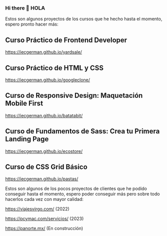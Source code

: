 ### Hi there 👋 HOLA

Estos son algunos proyectos de los cursos que he hecho hasta el momento, espero pronto hacer más:

## Curso Práctico de Frontend Developer
https://iecgerman.github.io/yardsale/

## Curso Práctico de HTML y CSS
https://iecgerman.github.io/googleclone/

## Curso de Responsive Design: Maquetación Mobile First
https://iecgerman.github.io/batatabit/

## Curso de Fundamentos de Sass: Crea tu Primera Landing Page
https://iecgerman.github.io/ecostore/

## Curso de CSS Grid Básico
https://iecgerman.github.io/pastas/


Estos son algunos de los pocos proyectos de clientes que he podido conseguir hasta el momento, espero poder conseguir más pero sobre todo hacerlos cada vez con mayor calidad:

https://viajesvirgo.com/ (2022)

https://pcymac.com/servicios/ (2023)

https://panorte.mx/ (En construcción)





<!--
**iecgerman/iecgerman** is a ✨ _special_ ✨ repository because its `README.md` (this file) appears on your GitHub profile.

Here are some ideas to get you started:

- 🔭 I’m currently working on ...
- 🌱 I’m currently learning ...
- 👯 I’m looking to collaborate on ...
- 🤔 I’m looking for help with ...
- 💬 Ask me about ...
- 📫 How to reach me: ...
- 😄 Pronouns: ...
- ⚡ Fun fact: ...
-->
